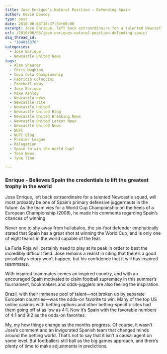 ```yaml
---
title: Jose Enrique’s Natural Position – Defending Spain
author: Kevin Doocey
type: post
date: 2010-06-03T18:37:54+00:00
excerpt: Jose Enrique, left back extraordinaire for a talented Newcastle squad, will most probably be one of Spain’s primary defensive juggernauts in the future. As the team vies for a World Cup Championship on the heels ..
url: /2010/06/03/jose-enriques-natural-position-defending-spain/
dsq_thread_id:
  - "104015376"
categories:
  - Jose Enrique
  - Newcastle United News
tags:
  - Alan Shearer
  - Chris Hughton
  - Coca Cola Championship
  - Fabricio Coloccini
  - Football news
  - Jose Enrique
  - Mike Ashley
  - Newcastle news
  - Newcastle site
  - Newcastle United
  - Newcastle United Blog
  - Newcastle United Breaking News
  - Newcastle United Latest News
  - Newcastle United News
  - NUFC
  - NUFC Blog
  - Premier League
  - Relegation
  - Spain to win the World Cup?
  - Toon News
  - Tyne Time

---
```

### Enrique - Believes Spain the credentials to lift the greatest trophy in the world

Jose Enrique, left back extraordinaire for a talented Newcastle squad, will most probably be one of Spain’s primary defensive juggernauts in the future. As the team vies for a World Cup Championship on the heels of a European Championship (2008), he made his comments regarding Spain’s chances of winning.

Never one to shy away from hullabaloo, the six-foot defender emphatically stated that Spain has a great shot at winning the World Cup, and is only one of eight teams in the world capable of the feat.

La Furia Roja will certainly need to play at its peak in order to best the incredibly difficult field. Jose remains a realist in citing that there’s a good possibility victory won’t happen, but his confidence that it will has inspired  teammates.

With inspired teammates comes an inspired country, and with an encouraged Spain motivated to claim football supremacy in this summer’s tournament, bookmakers and odds-jugglers are also feeling the inspiration.

Brazil, with their immense pool of talent—not broken up by separate European countries—was the odds-on favorite to win. Many of the top US online casinos with betting options and other betting-specific sites had them going off at as low as 4:1. Now it’s Spain with the favorable numbers of 4:1 and 9:2 as the odds-on favorites.

My, my how things change as the months progress. Of course, it wasn’t Jose’s comment and an invigorated Spanish team that changed minds around the betting world. That’s not to say that it isn’t a causal agent on some level. But footballers still ball as the big games approach, and there’s plenty of time to make adjustments in predictions.
